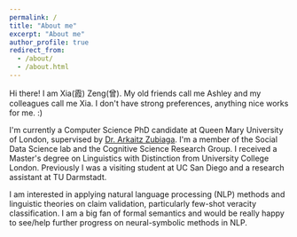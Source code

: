 ```yaml
---
permalink: /
title: "About me"
excerpt: "About me"
author_profile: true
redirect_from: 
  - /about/
  - /about.html
---
```


Hi there! I am Xia(霞) Zeng(曾). My old friends call me Ashley and my colleagues call me Xia. I don't have strong preferences, anything nice works for me. :)

I'm currently a Computer Science PhD candidate at Queen Mary University of London, supervised by [Dr. Arkaitz Zubiaga](http://www.zubiaga.org/). I'm a member of the Social Data Science lab and the Cognitive Science Research Group. I received a Master's degree on Linguistics with Distinction from University College London. Previously I was a visiting student at UC San Diego and a research assistant at TU Darmstadt. 

I am interested in applying natural language processing (NLP) methods and linguistic theories on claim validation, particularly few-shot veracity classification. I am a big fan of formal semantics and would be really happy to see/help further progress on neural-symbolic methods in NLP.
